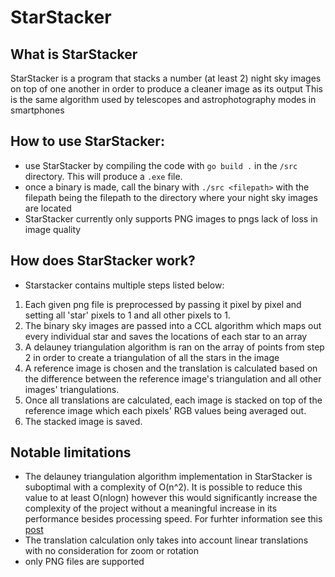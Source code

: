 # StarStacker

## What is StarStacker
StarStacker is a program that stacks a number (at least 2) night sky images on top of one another in order to produce a cleaner image as its output
This is the same algorithm used by telescopes and astrophotography modes in smartphones

## How to use StarStacker: 
- use StarStacker by compiling the code with `go build .` in the `/src` directory. This will produce a `.exe` file. 
- once a binary is made, call the binary with `./src <filepath>` with the filepath being the filepath to the directory where your night sky images are located
- StarStacker currently only supports PNG images to pngs lack of loss in image quality

## How does StarStacker work? 
- Starstacker contains multiple steps listed below: 
1. Each given png file is preprocessed by passing it pixel by pixel and setting all 'star' pixels to 1 and all other pixels to 1. 
2. The binary sky images are passed into a CCL algorithm which maps out every individual star and saves the locations of each star to an array
3. A delauney triangulation algorithm is ran on the array of points from step 2 in order to create a triangulation of all the stars in the image 
4. A reference image is chosen and the translation is calculated based on the difference between the reference image's triangulation and all 
other images' triangulations. 
5. Once all translations are calculated, each image is stacked on top of the reference image which each pixels' RGB values being averaged out. 
6. The stacked image is saved. 

## Notable limitations 
- The delauney triangulation algorithm implementation in StarStacker is suboptimal with a complexity of O(n^2). It is possible to reduce this value to 
at least O(nlogn) however this would significantly increase the complexity of the project without a meaningful increase in its performance besides 
processing speed. For furhter information see this [post](https://stackoverflow.com/questions/40934453/implementing-bowyer-watson-algorithm-for-delaunay-triangulation/59582271#59582271)
- The translation calculation only takes into account linear translations with no consideration for zoom or rotation
- only PNG files are supported